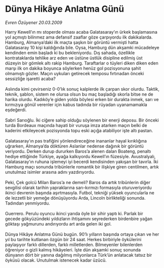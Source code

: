 # Dünya Hikâye Anlatma Günü

*Evren Özüyener 20.03.2009*

<div class="taraf_structure_2col_1zq">
<div class="margen_n">



 <p>Harry Kewell’ın mı stoperde olması acaba Galatasaray’ın ürkek başlamasına yol açmıştı bilinmez ama defansif zaaflar göze çarpıyordu ilk dakikalarda. Hamburg, Almanya’daki ilk maçta şaşkın bir görüntü vermişti hatta Galatasaray 10 kişi kaldığında bile. Oysa, Hamburg dün akşamki mücadeleye kendinden emin başladı ki bu bekleniyordu. Dış sahada, özellikle kontrataklarda tehlike arz eden ve üstüne üstlük disipline edilmiş üst düzeyin bir gömlek altı rakip Hamburg. Taraftarlar o tüyleri diken diken eden marşı ilk on dakika boyunca söylerken henüz gol pozisyonuna şahit olmamıştı gözler. Maçın uykuları getirecek temposu fırtınadan önceki sessizliğe işaretti acaba? <br/><br/>Aslında kimi çevirseniz 0-0’lık sonuç kalplerde ilk çarpan skor olurdu. Taktik, teknik, şablon, sistem ne olursa olsun bu maç başladığı skorla bitse ne de harika olurdu. Kadıköy’e giden yolda böylesi erken bir durakta inmek, sarı ve kırmızıya gönül verenler için kabus tadında bir rüyadan uyanamamakla eşdeğerdi. <br/><br/>Sabri Sarıoğlu. İki ciğere sahip olduğu söylenen bir enerji deposu. Bir önceki turda Bordeaux maçında hayati bir vuruşa imza atarken maçın belki de kaderini etkileyecek pozisyonda topu eski açığa atabiliyor işte altı pastan. <br/><br/>Galatasaray’ın pas trafiğini yönlendireceğine inananlar hayal kırıklığına uğrarken, Almanya’da döktüren Aslanlar nedense dağınık bir görüntü veriyordu. Derken durup dururken Baros’a alenen dalan Boateng, penaltı hediye ettiğinde Türkiye, ayağa kalkıyordu Kewell’ın füzesiyle. Avustralyalı, Galatasaray’ın ruhuna işlemeyi iyi becerdi kendisinden yakışan bir tavırla. İki Hamburg maçı sonunda tribünlerle romantik bir ilişkiye giren centilmen, artık unutulmaz isimler arasına adını yazdırıyordu. <br/><br/>Peki, Çek golcü Milan Baros’a ne demeli? Baros da artık tribünlerin diğer sevgilisi olarak tarihin yapraklarına sarı-kırmızı formasıyla oturuveriyordu ikinci devrenin başında aşırtmasıyla. Futbol, tekniği yüksek oyuncularla ne de lezzetli bir yemeğe dönüşüyordu Arda, Lincoln birlikteliği sonunda. Tadından yenmiyordu. <br/><br/>Guerrero. Perulu oyuncu ikinci yarıda öyle bir sihir yaptı ki. Parlak bir gecede gökyüzündeki yıldızların ihtişamını seyrederken birdenbire yağan göktaşı yağmurunu andırıyordu art arda gelen iki gol. <br/><br/>Dünya Hikâye Anlatma Günü bugün. 90’lı yılların başında ortaya çıkan ve her yıl bu tarihte kutlanan özgün bir 24 saat. Herkes birbiriyle öykülerini paylaşıyor farklı dillerden, farklı milletlerden. Bilmeyenler bilenlerden öğreniyor o gizli kalmış hikâyeleri. İşte dün akşamki sonuç sonunda dünyanın dört bir yanına dağılmış milyonlarca Türk’ün anlatacak tatsız bir öyküsü olacak. Unutulmak istenecek kadar üzücü.</p>

<br/>


<div id="taraf_not">
</div>

</div>


</div>
